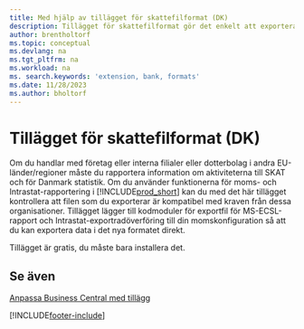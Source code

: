 ```yaml
---
title: Med hjälp av tillägget för skattefilformat (DK)
description: Tillägget för skattefilformat gör det enkelt att exportera filer som är förformaterade för att uppfylla bankkraven för elektroniska inlagor.
author: brentholtorf
ms.topic: conceptual
ms.devlang: na
ms.tgt_pltfrm: na
ms.workload: na
ms. search.keywords: 'extension, bank, formats'
ms.date: 11/28/2023
ms.author: bholtorf
---
```


# Tillägget för skattefilformat (DK)
Om du handlar med företag eller interna filialer eller dotterbolag i andra EU-länder/regioner måste du rapportera information om aktiviteterna till SKAT och för Danmark statistik. Om du använder funktionerna för moms- och Intrastat-rapportering i [!INCLUDE[prod_short](includes/prod_short.md)] kan du med det här tillägget kontrollera att filen som du exporterar är kompatibel med kraven från dessa organisationer. Tillägget lägger till kodmoduler för exportfil för MS-ECSL-rapport och Intrastat-exportradöverföring till din momskonfiguration så att du kan exportera data i det nya formatet direkt.

Tillägget är gratis, du måste bara installera det.

## Se även
[Anpassa Business Central med tillägg](ui-extensions.md)


[!INCLUDE[footer-include](includes/footer-banner.md)]